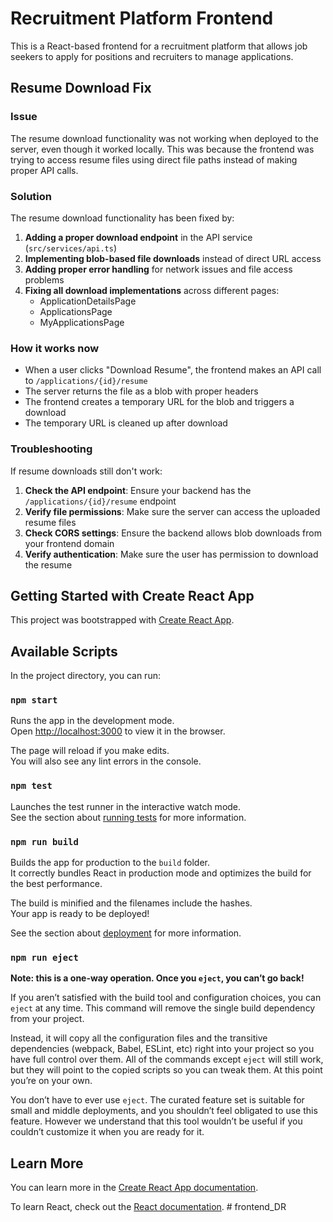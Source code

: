 # Recruitment Platform Frontend

This is a React-based frontend for a recruitment platform that allows job seekers to apply for positions and recruiters to manage applications.

## Resume Download Fix

### Issue
The resume download functionality was not working when deployed to the server, even though it worked locally. This was because the frontend was trying to access resume files using direct file paths instead of making proper API calls.

### Solution
The resume download functionality has been fixed by:

1. **Adding a proper download endpoint** in the API service (`src/services/api.ts`)
2. **Implementing blob-based file downloads** instead of direct URL access
3. **Adding proper error handling** for network issues and file access problems
4. **Fixing all download implementations** across different pages:
   - ApplicationDetailsPage
   - ApplicationsPage  
   - MyApplicationsPage

### How it works now
- When a user clicks "Download Resume", the frontend makes an API call to `/applications/{id}/resume`
- The server returns the file as a blob with proper headers
- The frontend creates a temporary URL for the blob and triggers a download
- The temporary URL is cleaned up after download

### Troubleshooting
If resume downloads still don't work:

1. **Check the API endpoint**: Ensure your backend has the `/applications/{id}/resume` endpoint
2. **Verify file permissions**: Make sure the server can access the uploaded resume files
3. **Check CORS settings**: Ensure the backend allows blob downloads from your frontend domain
4. **Verify authentication**: Make sure the user has permission to download the resume

## Getting Started with Create React App

This project was bootstrapped with [Create React App](https://github.com/facebook/create-react-app).

## Available Scripts

In the project directory, you can run:

### `npm start`

Runs the app in the development mode.\
Open [http://localhost:3000](http://localhost:3000) to view it in the browser.

The page will reload if you make edits.\
You will also see any lint errors in the console.

### `npm test`

Launches the test runner in the interactive watch mode.\
See the section about [running tests](https://facebook.github.io/create-react-app/docs/running-tests) for more information.

### `npm run build`

Builds the app for production to the `build` folder.\
It correctly bundles React in production mode and optimizes the build for the best performance.

The build is minified and the filenames include the hashes.\
Your app is ready to be deployed!

See the section about [deployment](https://facebook.github.io/create-react-app/docs/deployment) for more information.

### `npm run eject`

**Note: this is a one-way operation. Once you `eject`, you can’t go back!**

If you aren’t satisfied with the build tool and configuration choices, you can `eject` at any time. This command will remove the single build dependency from your project.

Instead, it will copy all the configuration files and the transitive dependencies (webpack, Babel, ESLint, etc) right into your project so you have full control over them. All of the commands except `eject` will still work, but they will point to the copied scripts so you can tweak them. At this point you’re on your own.

You don’t have to ever use `eject`. The curated feature set is suitable for small and middle deployments, and you shouldn’t feel obligated to use this feature. However we understand that this tool wouldn’t be useful if you couldn’t customize it when you are ready for it.

## Learn More

You can learn more in the [Create React App documentation](https://facebook.github.io/create-react-app/docs/getting-started).

To learn React, check out the [React documentation](https://reactjs.org/).
#   f r o n t e n d _ D R 
 
 